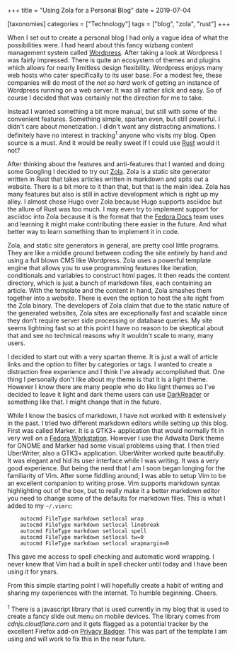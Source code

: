 +++
title = "Using Zola for a Personal Blog"
date = 2019-07-04

[taxonomies]
categories = ["Technology"]
tags = ["blog", "zola", "rust"]
+++

When I set out to create a personal blog I had only a vague idea of what the
possibilities were. I had heard about this fancy wizbang content management
system called [Wordpress](https://wordpress.org/). After taking a look at
Wordpress I was fairly impressed. There is quite an ecosystem of themes and
plugins which allows for nearly limitless design flexibility. Wordpress enjoys
many web hosts who cater specifically to its user base. For a modest fee, these
companies will do most of the _not so hard_ work of getting an instance of
Wordpress running on a web server. It was all rather slick and easy. So of
course I decided that was certainly not the direction for me to take.
<!-- more -->

Instead I wanted something a bit more manual, but still with some of the
convenient features. Something simple, spartan even, but still powerful. I
didn't care about monetization. I didn't want any distracting animations. I
definitely have no interest in tracking<sup>1</sup> anyone who visits my blog.
Open source is a must. And it would be really sweet if I could use
[Rust](https://www.rust-lang.org/) would it not?

After thinking about the features and anti-features that I wanted and doing
some Googling I decided to try out [Zola](https://www.getzola.org/).
Zola is a static site generator written in Rust that takes articles written in
markdown and spits out a website. There is a bit more to it than that, but that
is the main idea. Zola has many features but also is still in active
development which is right up my alley. I almost chose Hugo over Zola because
Hugo supports asciidoc but the allure of Rust was too much. I may even try to
implement support for asciidoc into Zola because it is the format that the
[Fedora Docs](https://docs.fedoraproject.org) team uses and learning it might
make contributing there easier in the future. And what better way to learn
something than to implement it in code.

Zola, and static site generators in general, are pretty cool little programs.
They are like a middle ground between coding the site entirely by hand and
using a full blown CMS like Wordpress. Zola uses a powerful template engine
that allows you to use programming features like iteration, conditionals and
variables to construct html pages. It then reads the content directory, which is just a bunch of markdown files, each containing an article. With the template and the content in hand, Zola smashes them together into a website. There is even the option to host the site right from the Zola binary. The developers of Zola claim that due to the static nature of the generated websites, Zola sites are exceptionally fast and scalable since they don't require server side processing or database queries. My site seems lightning fast so at this point I have no reason to be skeptical about that and see no technical reasons why it wouldn't scale to many, many users.

I decided to start out with a very spartan theme. It is just a wall of article
links and the option to filter by categories or tags. I wanted to create a
distraction free experience and I think I've already accomplished that. One
thing I personally don't like about my theme is that it is a light theme.
However I know there are many people who do like light themes so I've decided
to leave it light and dark theme users can use
[DarkReader](https://addons.mozilla.org/en-US/firefox/addon/darkreader/) or
something like that. I might change that in the future.

While I know the basics of markdown, I have not worked with it extensively in
the past. I tried two different markdown editors while setting up this blog.
First was called Marker. It is a GTK3+ application that would normally fit in
very well on a [Fedora Workstation](https://getfedora.org/). However I use the
Adwaita Dark theme for GNOME and Marker had some visual problems using that. I
then tried UberWriter, also a GTK3+ application. UberWriter worked quite
beautifully. It was elegant and hid its user interface while I was writing. It
was a very good experience. But being the nerd that I am I soon began longing
for the familiarity of Vim. After some fiddling around, I was able to setup Vim
to be an excellent companion to writing prose. Vim supports markdown syntax
highlighting out of the box, but to really make it a better markdown editor you
need to change some of the defaults for markdown files. This is what I added to
my `~/.vimrc`:
```vim
    autocmd FileType markdown setlocal wrap 
    autocmd FileType markdown setlocal linebreak
    autocmd FileType markdown setlocal spell
    autocmd FileType markdown setlocal tw=0
    autocmd FileType markdown setlocal wrapmargin=0
```
This gave me access to spell checking and automatic word wrapping. I never knew
that Vim had a built in spell checker until today and I have been using it for
years.

From this simple starting point I will hopefully create a habit of writing and
sharing my experiences with the internet. To humble beginning. Cheers.
<br>
<br>
<sup>1</sup> There is a javascript library that is used currently in my blog
that is used to create a fancy slide out menu on mobile devices. The library
comes from _cdnjs.cloudflare.com_ and it gets flagged as a potential tracker by the excellent Firefox add-on [Privacy Badger](https://www.eff.org/privacybadger/faq). This was part of the template I am using and will work to fix this in the near future.
